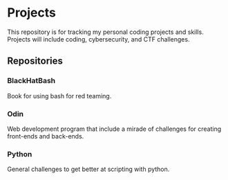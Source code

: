 # Projects

This repository is for tracking my personal coding projects and skills. Projects will include coding, cybersecurity, and CTF challenges.

## Repositories

### BlackHatBash

Book for using bash for red teaming.

### Odin

Web development program that include a mirade of challenges for creating front-ends and back-ends.

### Python

General challenges to get better at scripting with python.
